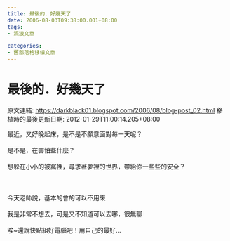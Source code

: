 ```yaml
---
title: 最後的．好幾天了
date: 2006-08-03T09:38:00.001+08:00
tags: 
- 流浪文章

categories:
- 舊部落格移植文章
---
```


# 最後的．好幾天了

原文連結: https://darkblack01.blogspot.com/2006/08/blog-post_02.html
移植時的最後更新日期: 2012-01-29T11:00:14.205+08:00

最近，又好晚起床，是不是不願意面對每一天呢？<br /><br />是不是，在害怕些什麼？<br /><br />想躲在小小的被窩裡，尋求著夢裡的世界，帶給你一些些的安全？<br /><br /><br /><br />今天老師說，基本的會的可以不用來<br /><br />我是非常不想去，可是又不知道可以去哪，很無聊<br /><br />唉~還說快點組好電腦吧！用自己的最好...
